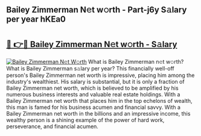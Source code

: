 ## Bailey Zimmerman N𝚎t w𝚘rth - Part-j6y S𝚊lary per year hKEa0

# <h2><a href="http://gc2vt2s.nevu.top/?p=Bailey+Zimmerman">🔗 👉🔴 Bailey Zimmerman N𝚎t w𝚘rth - S𝚊lary</a></h2>

[![Bailey Zimmerman N𝚎t W𝚘rth](https://i.imgur.com/Oavwk0R.jpeg)](http://gc2vt2s.nevu.top/?p=Bailey+Zimmerman)
What is Bailey Zimmerman n𝚎t w𝚘rth? What is Bailey Zimmerman s𝚊lary per year?
This financially well-off person's Bailey Zimmerman net worth is impressive, placing him among the industry's wealthiest. His salary is substantial, but it is only a fraction of Bailey Zimmerman net worth, which is believed to be amplified by his numerous business interests and valuable real estate holdings. With a Bailey Zimmerman net worth that places him in the top echelons of wealth, this man is famed for his business acumen and financial savvy. With a Bailey Zimmerman net worth in the billions and an impressive income, this wealthy person is a shining example of the power of hard work, perseverance, and financial acumen.
